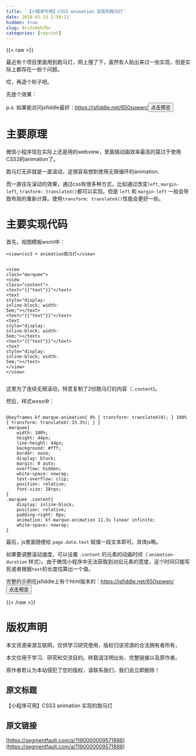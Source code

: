 ```yaml
---
title: '【小程序可用】CSS3 animation 实现的跑马灯' 
date: 2019-01-13 2:30:11
hidden: true
slug: 9rifz9nh76v
categories: [reprint]
---
```


{{< raw >}}

                    
<p>最近有个项目里面用到跑马灯，网上搜了下，虽然有人贴出来过一些实现，但是实际上都存在一些个问题。</p>
<p>哎，再造个轮子吧。</p>
<p>先放个效果：<span class="img-wrap"><img data-src="/img/remote/1460000009571889?w=536&amp;h=69" src="https://static.alili.tech/img/remote/1460000009571889?w=536&amp;h=69" alt="" title="" style="cursor: pointer; display: inline;"></span></p>
<p>p.s. 如果能访问jsfiddle最好：<a href="https://jsfiddle.net/650spwen/" rel="nofollow noreferrer" target="_blank">https://jsfiddle.net/650spwen/</a><button class="btn btn-xs btn-default ml10 preview" data-url="650spwen/" data-typeid="0">点击预览</button></p>
<h1 id="articleHeader0">主要原理</h1>
<p>微信小程序现在实际上还是用的webview，里面搞动画效率最高的莫过于使用CSS3的animation了。</p>
<p>跑马灯无非就是一直滚动，这很容易想到使用无限循环的animation.</p>
<p>而一直往左滚动的效果，通过css有很多种方式，比如通过改变<code>left</code>, <code>margin-left</code>, <code>tranform: translateX()</code>都可以实现。但是 <code>left</code> 和 <code>margin-left</code> 一般会导致布局的重新计算。使用<code>transform: translateX()</code>性能会更好一些。</p>
<h1 id="articleHeader1">主要实现代码</h1>
<p>首先，视图模板wxml中：</p>
<div class="widget-codetool" style="display:none;">
      <div class="widget-codetool--inner">
      <span class="selectCode code-tool" data-toggle="tooltip" data-placement="top" title="" data-original-title="全选"></span>
      <span type="button" class="copyCode code-tool" data-toggle="tooltip" data-placement="top" data-clipboard-text="<view>css3 + animation跑马灯</view>

<view class=&quot;marquee&quot;>
    <view class=&quot;content&quot;>
        <text>"{{"text"}}"</text> <text style=&quot;display: inline-block; width: 5em;&quot;></text>
        <text>"{{"text"}}"</text> <text style=&quot;display: inline-block; width: 5em;&quot;></text>
        <text>"{{"text"}}"</text> <text style=&quot;display: inline-block; width: 5em;&quot;></text>
    </view>
</view>" title="" data-original-title="复制"></span>
      <span type="button" class="saveToNote code-tool" data-toggle="tooltip" data-placement="top" title="" data-original-title="放进笔记"></span>
      </div>
      </div><pre class="hljs django"><code><span class="xml"><span class="hljs-tag">&lt;<span class="hljs-name">view</span>&gt;</span>css3 + animation跑马灯<span class="hljs-tag">&lt;/<span class="hljs-name">view</span>&gt;</span>

<span class="hljs-tag">&lt;<span class="hljs-name">view</span> <span class="hljs-attr">class</span>=<span class="hljs-string">"marquee"</span>&gt;</span>
    <span class="hljs-tag">&lt;<span class="hljs-name">view</span> <span class="hljs-attr">class</span>=<span class="hljs-string">"content"</span>&gt;</span>
        <span class="hljs-tag">&lt;<span class="hljs-name">text</span>&gt;</span></span><span class="hljs-template-variable">"{{"text"}}"</span><span class="xml"><span class="hljs-tag">&lt;/<span class="hljs-name">text</span>&gt;</span> <span class="hljs-tag">&lt;<span class="hljs-name">text</span> <span class="hljs-attr">style</span>=<span class="hljs-string">"display: inline-block; width: 5em;"</span>&gt;</span><span class="hljs-tag">&lt;/<span class="hljs-name">text</span>&gt;</span>
        <span class="hljs-tag">&lt;<span class="hljs-name">text</span>&gt;</span></span><span class="hljs-template-variable">"{{"text"}}"</span><span class="xml"><span class="hljs-tag">&lt;/<span class="hljs-name">text</span>&gt;</span> <span class="hljs-tag">&lt;<span class="hljs-name">text</span> <span class="hljs-attr">style</span>=<span class="hljs-string">"display: inline-block; width: 5em;"</span>&gt;</span><span class="hljs-tag">&lt;/<span class="hljs-name">text</span>&gt;</span>
        <span class="hljs-tag">&lt;<span class="hljs-name">text</span>&gt;</span></span><span class="hljs-template-variable">"{{"text"}}"</span><span class="xml"><span class="hljs-tag">&lt;/<span class="hljs-name">text</span>&gt;</span> <span class="hljs-tag">&lt;<span class="hljs-name">text</span> <span class="hljs-attr">style</span>=<span class="hljs-string">"display: inline-block; width: 5em;"</span>&gt;</span><span class="hljs-tag">&lt;/<span class="hljs-name">text</span>&gt;</span>
    <span class="hljs-tag">&lt;/<span class="hljs-name">view</span>&gt;</span>
<span class="hljs-tag">&lt;/<span class="hljs-name">view</span>&gt;</span></span></code></pre>
<p>这里为了连续无限滚动，特意复制了2份跑马灯的内容（<code>.content</code>)。</p>
<p>然后，样式wxss中：</p>
<div class="widget-codetool" style="display:none;">
      <div class="widget-codetool--inner">
      <span class="selectCode code-tool" data-toggle="tooltip" data-placement="top" title="" data-original-title="全选"></span>
      <span type="button" class="copyCode code-tool" data-toggle="tooltip" data-placement="top" data-clipboard-text="
@keyframes kf-marque-animation{ 0% { transform: translateX(0); } 100% { transform: translateX(-33.3%); } }
.marquee{
    width: 100%;
    height: 44px;
    line-height: 44px;
    background: #fff;
    border: none;
    display: block;
    margin: 0 auto;
    overflow: hidden;
    white-space: nowrap;
    text-overflow: clip;
    position: relative;
    font-size: 28rpx;
}
.marquee .content{
    display: inline-block;
    position: relative;
    padding-right: 0px;
    animation: kf-marque-animation 11.3s linear infinite;
    white-space: nowrap;
}" title="" data-original-title="复制"></span>
      <span type="button" class="saveToNote code-tool" data-toggle="tooltip" data-placement="top" title="" data-original-title="放进笔记"></span>
      </div>
      </div><pre class="css hljs"><code class="css">
@<span class="hljs-keyword">keyframes</span> kf-marque-animation{ 0% { <span class="hljs-attribute">transform</span>: <span class="hljs-built_in">translateX</span>(0); } 100% { <span class="hljs-attribute">transform</span>: <span class="hljs-built_in">translateX</span>(-33.3%); } }
<span class="hljs-selector-class">.marquee</span>{
    <span class="hljs-attribute">width</span>: <span class="hljs-number">100%</span>;
    <span class="hljs-attribute">height</span>: <span class="hljs-number">44px</span>;
    <span class="hljs-attribute">line-height</span>: <span class="hljs-number">44px</span>;
    <span class="hljs-attribute">background</span>: <span class="hljs-number">#fff</span>;
    <span class="hljs-attribute">border</span>: none;
    <span class="hljs-attribute">display</span>: block;
    <span class="hljs-attribute">margin</span>: <span class="hljs-number">0</span> auto;
    <span class="hljs-attribute">overflow</span>: hidden;
    <span class="hljs-attribute">white-space</span>: nowrap;
    <span class="hljs-attribute">text-overflow</span>: clip;
    <span class="hljs-attribute">position</span>: relative;
    <span class="hljs-attribute">font-size</span>: <span class="hljs-number">28</span>rpx;
}
<span class="hljs-selector-class">.marquee</span> <span class="hljs-selector-class">.content</span>{
    <span class="hljs-attribute">display</span>: inline-block;
    <span class="hljs-attribute">position</span>: relative;
    <span class="hljs-attribute">padding-right</span>: <span class="hljs-number">0px</span>;
    <span class="hljs-attribute">animation</span>: kf-marque-animation <span class="hljs-number">11.3s</span> linear infinite;
    <span class="hljs-attribute">white-space</span>: nowrap;
}</code></pre>
<p>最后，js里面随便给 <code>page.data.text</code> 赋值一段文本即可。具体js略。</p>
<p>如果要调整滚动速度，可以设置 <code>.content</code> 的元素的动画时间（ <code>animation-duration</code> 样式）。由于微信小程序中无法获取到对应元素的宽度，这个时间只能写死或者根据<code>text</code>的长度估算出一个值。</p>
<p>完整的示例在jsfiddle上有个html版本的：<a href="https://jsfiddle.net/650spwen/" rel="nofollow noreferrer" target="_blank">https://jsfiddle.net/650spwen/</a><button class="btn btn-xs btn-default ml10 preview" data-url="650spwen/" data-typeid="0">点击预览</button></p>

                
{{< /raw >}}

# 版权声明
本文资源来源互联网，仅供学习研究使用，版权归该资源的合法拥有者所有，

本文仅用于学习、研究和交流目的。转载请注明出处、完整链接以及原作者。

原作者若认为本站侵犯了您的版权，请联系我们，我们会立即删除！

## 原文标题
【小程序可用】CSS3 animation 实现的跑马灯

## 原文链接
[https://segmentfault.com/a/1190000009571886](https://segmentfault.com/a/1190000009571886)

